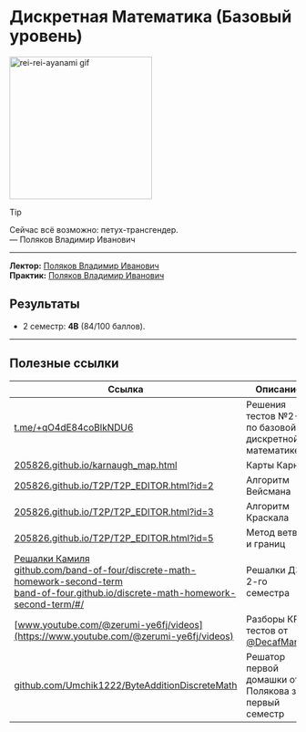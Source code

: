 # Дискретная Математика (Базовый уровень)

<img alt="rei-rei-ayanami gif" src="https://github.com/maxbarsukov/itmo/blob/master/.docs/rei-rei-ayanami.gif" height="250">

> [!TIP]
> Сейчас всё возможно: петух-трансгендер. \
> — Поляков Владимир Иванович

---

**Лектор:** [Поляков Владимир Иванович](https://my.itmo.ru/persons/100054) \
**Практик:** [Поляков Владимир Иванович](https://my.itmo.ru/persons/100054)

## Результаты

- 2 семестр: **4B** (84/100 баллов).

---

## Полезные ссылки

| Ссылка | Описание |
| --- | --- |
| [t.me/+qO4dE84coBlkNDU6](https://t.me/+qO4dE84coBlkNDU6) | Решения тестов №2-6 по базовой дискретной математике |
| [205826.github.io/karnaugh_map.html](https://205826.github.io/karnaugh_map.html) | Карты Карно |
| [205826.github.io/T2P/T2P_EDITOR.html?id=2](https://205826.github.io/T2P/T2P_EDITOR.html?id=2) | Алгоритм Вейсмана |
| [205826.github.io/T2P/T2P_EDITOR.html?id=3](https://205826.github.io/T2P/T2P_EDITOR.html?id=3) | Алгоритм Краскала |
| [205826.github.io/T2P/T2P_EDITOR.html?id=5](https://205826.github.io/T2P/T2P_EDITOR.html?id=5) | Метод ветвей и границ |
| [Решалки Камиля](https://github.com/pro100kamil/itmo/tree/master/labs/dm/%D1%80%D0%B5%D1%88%D0%B0%D0%BB%D0%BA%D0%B8%20%D0%B4%D0%B8%D1%81%D0%BA%D1%80%D1%8B) <br> [github.com/band-of-four/discrete-math-homework-second-term](https://github.com/band-of-four/discrete-math-homework-second-term) <br> [band-of-four.github.io/discrete-math-homework-second-term/#/](https://band-of-four.github.io/discrete-math-homework-second-term/#/) | Решалки ДЗ 2-го семестра |
| [www.youtube.com/@zerumi-ye6fj/videos](https://www.youtube.com/@zerumi-ye6fj/videos) | Разборы КР и тестов от [@DecafMango](https://github.com/AlexanderRazinkin) |
| [github.com/Umchik1222/ByteAdditionDiscreteMath](https://github.com/Umchik1222/ByteAdditionDiscreteMath) | Решатор первой домашки от Полякова за первый семестр |
